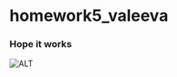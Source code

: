 # homework5_valeeva
### Hope it works
![ALT](https://www.meme-arsenal.com/memes/417db4e907c859a2ee904997f45c813f.jpg)
